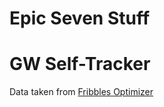 # Epic Seven Stuff

# GW Self-Tracker

Data taken from [Fribbles Optimizer](https://github.com/fribbels/Fribbels-Epic-7-Optimizer)